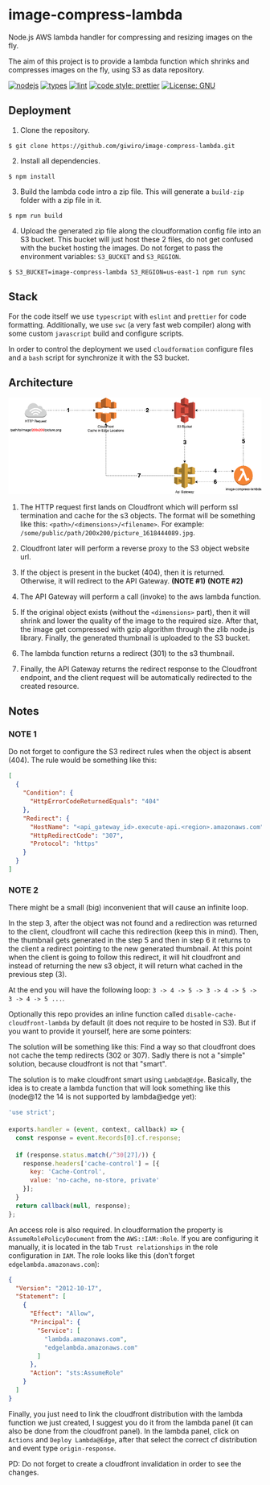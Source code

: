 # image-compress-lambda
Node.js AWS lambda handler for compressing and resizing images on the fly.

The aim of this project is to provide a lambda function which shrinks and compresses images on the fly, using S3 as
data repository.

[![nodejs](https://badges.aleen42.com/src/node.svg)](https://nodejs.org/)
[![types](https://badges.aleen42.com/src/typescript.svg)](https://www.typescriptlang.org/)
[![lint](https://badges.aleen42.com/src/eslint.svg)](https://eslint.org/)
[![code style: prettier](https://img.shields.io/badge/code_style-prettier-ff69b4.svg)](https://github.com/prettier/prettier)
[![License: GNU](https://img.shields.io/badge/License-GNU-blue.svg)](https://www.gnu.org/licenses/gpl-3.0.en.html)

## Deployment

1. Clone the repository.

```
$ git clone https://github.com/giwiro/image-compress-lambda.git
```

2. Install all dependencies.

```
$ npm install
```

3. Build the lambda code intro a zip file. This will generate a `build-zip` folder with a zip file in it.

```
$ npm run build
```

4. Upload the generated zip file along the cloudformation config file into an S3 bucket. This bucket will
   just host these 2 files, do not get confused with the bucket hosting the images. Do not forget to pass 
   the environment variables: `S3_BUCKET` and `S3_REGION`.

```
$ S3_BUCKET=image-compress-lambda S3_REGION=us-east-1 npm run sync
```

## Stack

For the code itself we use `typescript` with `eslint` and `prettier` for code formatting. Additionally, we use
`swc` (a very fast web compiler) along with some custom `javascript` build and configure scripts.

In order to control the deployment we used `cloudformation` configure files and a `bash` script for synchronize
it with the S3 bucket.

## Architecture

![architecture](resources/image-compress-lambda-architecture.png?raw=true)

1. The HTTP request first lands on Cloudfront which will perform ssl termination and cache for the s3 objects.
   The format will be something like this: `<path>/<dimensions>/<filename>`.
   For example: `/some/public/path/200x200/picture_1618444089.jpg`.

2. Cloudfront later will perform a reverse proxy to the S3 object website url.

3. If the object is present in the bucket (404), then it is returned. Otherwise, it will redirect to the API Gateway.
   **(NOTE #1)** **(NOTE #2)**

4. The API Gateway will perform a call (invoke) to the aws lambda function.

5. If the original object exists (without the `<dimensions>` part), then it will shrink and lower the quality of the image
   to the required size. After that, the image get compressed with gzip algorithm through the zlib node.js library. Finally,
   the generated thumbnail is uploaded to the S3 bucket.

6. The lambda function returns a redirect (301) to the s3 thumbnail.

7. Finally, the API Gateway returns the redirect response to the Cloudfront endpoint, and the client request will be
   automatically redirected to the created resource.

## Notes

### NOTE 1

Do not forget to configure the S3 redirect rules when the object is absent (404). The rule would be something like this:

```json
[
  {
    "Condition": {
      "HttpErrorCodeReturnedEquals": "404"
    },
    "Redirect": {
      "HostName": "<api_gateway_id>.execute-api.<region>.amazonaws.com",
      "HttpRedirectCode": "307",
      "Protocol": "https"
    }
  }
]
```

### NOTE 2

There might be a small (big) inconvenient that will cause an infinite loop.

In the step 3, after the object was not found and a redirection was returned to the client, cloudfront will cache this
redirection (keep this in mind).
Then, the thumbnail gets generated in the step 5 and then in step 6 it returns to the client a redirect pointing to the new
generated thumbnail. At this point when the client is going to follow this redirect, it will hit cloudfront and instead of
returning the new s3 object, it will return what cached in the previous step (3).

At the end you will have the following loop: `3 -> 4 -> 5 -> 3 -> 4 -> 5 -> 3 -> 4 -> 5 ...`.

Optionally this repo provides an inline function called `disable-cache-cloudfront-lambda` by default (it does not require to be
hosted in S3). But if you want to provide it yourself, here are some pointers:

The solution will be something like this: Find a way so that cloudfront does not cache the temp redirects (302 or 307).
Sadly there is not a "simple" solution, because cloudfront is not that "smart".

The solution is to make cloudfront smart using `Lambda@Edge`. Basically, the idea is to create a lambda function that will
look something like this (node@12 the 14 is not supported by lambda@edge yet):

```javascript
'use strict';

exports.handler = (event, context, callback) => {
  const response = event.Records[0].cf.response;
  
  if (response.status.match(/^30[27]/)) {
    response.headers['cache-control'] = [{ 
      key: 'Cache-Control', 
      value: 'no-cache, no-store, private' 
    }];
  }
  return callback(null, response);
};

```

An access role is also required. In cloudformation the property is `AssumeRolePolicyDocument` from the `AWS::IAM::Role`.
If you are configuring it manually, it is located in the tab `Trust relationships` in the role configuration in `IAM`.
The role looks like this (don't forget `edgelambda.amazonaws.com`):

```json
{
  "Version": "2012-10-17",
  "Statement": [
    {
      "Effect": "Allow",
      "Principal": {
        "Service": [
          "lambda.amazonaws.com",
          "edgelambda.amazonaws.com"
        ]
      },
      "Action": "sts:AssumeRole"
    }
  ]
}
```

Finally, you just need to link the cloudfront distribution with the lambda function we just created, I suggest you do it 
from the lambda panel (it can also be done from the cloudfront panel).
In the lambda panel, click on `Actions` and `Deploy Lambda@Edge`, after that select the correct cf distribution and event 
type `origin-response`.

PD: Do not forget to create a cloudfront invalidation in order to see the changes.
